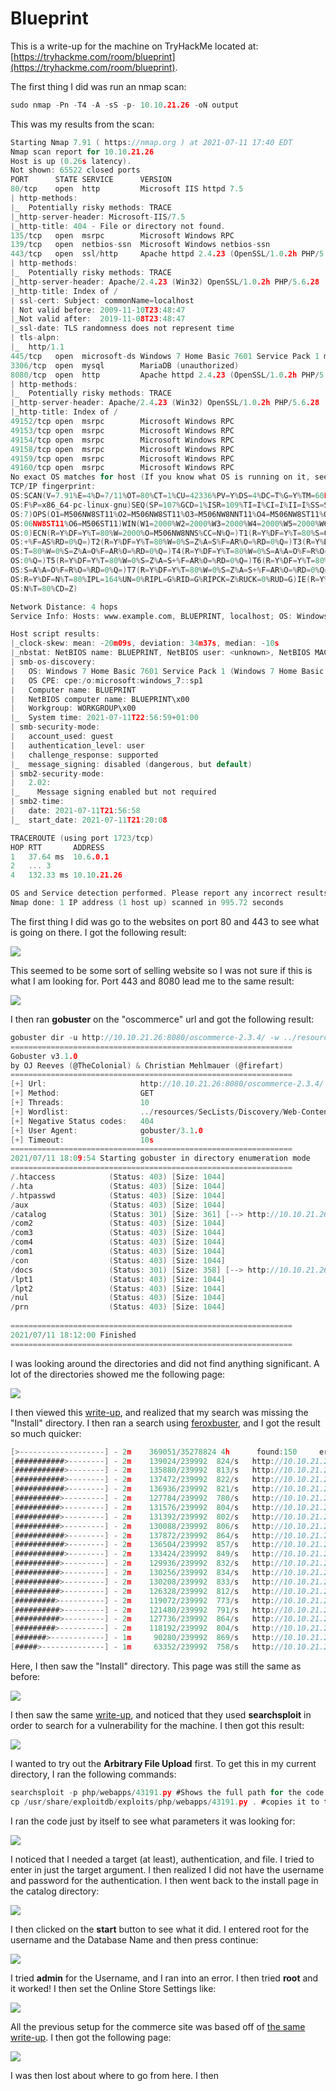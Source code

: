 # Blueprint

This is a write-up for the machine on TryHackMe located at: [https://tryhackme.com/room/blueprint](https://tryhackme.com/room/blueprint).

The first thing I did was run an nmap scan:

```c
sudo nmap -Pn -T4 -A -sS -p- 10.10.21.26 -oN output
```

 This was my results from the scan:

```c
Starting Nmap 7.91 ( https://nmap.org ) at 2021-07-11 17:40 EDT
Nmap scan report for 10.10.21.26
Host is up (0.26s latency).
Not shown: 65522 closed ports
PORT      STATE SERVICE      VERSION
80/tcp    open  http         Microsoft IIS httpd 7.5
| http-methods: 
|_  Potentially risky methods: TRACE
|_http-server-header: Microsoft-IIS/7.5
|_http-title: 404 - File or directory not found.
135/tcp   open  msrpc        Microsoft Windows RPC
139/tcp   open  netbios-ssn  Microsoft Windows netbios-ssn
443/tcp   open  ssl/http     Apache httpd 2.4.23 (OpenSSL/1.0.2h PHP/5.6.28)
| http-methods: 
|_  Potentially risky methods: TRACE
|_http-server-header: Apache/2.4.23 (Win32) OpenSSL/1.0.2h PHP/5.6.28
|_http-title: Index of /
| ssl-cert: Subject: commonName=localhost
| Not valid before: 2009-11-10T23:48:47
|_Not valid after:  2019-11-08T23:48:47
|_ssl-date: TLS randomness does not represent time
| tls-alpn: 
|_  http/1.1
445/tcp   open  microsoft-ds Windows 7 Home Basic 7601 Service Pack 1 microsoft-ds (workgroup: WORKGROUP)
3306/tcp  open  mysql        MariaDB (unauthorized)
8080/tcp  open  http         Apache httpd 2.4.23 (OpenSSL/1.0.2h PHP/5.6.28)
| http-methods: 
|_  Potentially risky methods: TRACE
|_http-server-header: Apache/2.4.23 (Win32) OpenSSL/1.0.2h PHP/5.6.28
|_http-title: Index of /
49152/tcp open  msrpc        Microsoft Windows RPC
49153/tcp open  msrpc        Microsoft Windows RPC
49154/tcp open  msrpc        Microsoft Windows RPC
49158/tcp open  msrpc        Microsoft Windows RPC
49159/tcp open  msrpc        Microsoft Windows RPC
49160/tcp open  msrpc        Microsoft Windows RPC
No exact OS matches for host (If you know what OS is running on it, see https://nmap.org/submit/ ).
TCP/IP fingerprint:
OS:SCAN(V=7.91%E=4%D=7/11%OT=80%CT=1%CU=42336%PV=Y%DS=4%DC=T%G=Y%TM=60EB693
OS:F%P=x86_64-pc-linux-gnu)SEQ(SP=107%GCD=1%ISR=109%TI=I%CI=I%II=I%SS=S%TS=
OS:7)OPS(O1=M506NW8ST11%O2=M506NW8ST11%O3=M506NW8NNT11%O4=M506NW8ST11%O5=M5
OS:06NW8ST11%O6=M506ST11)WIN(W1=2000%W2=2000%W3=2000%W4=2000%W5=2000%W6=200
OS:0)ECN(R=Y%DF=Y%T=80%W=2000%O=M506NW8NNS%CC=N%Q=)T1(R=Y%DF=Y%T=80%S=O%A=S
OS:+%F=AS%RD=0%Q=)T2(R=Y%DF=Y%T=80%W=0%S=Z%A=S%F=AR%O=%RD=0%Q=)T3(R=Y%DF=Y%
OS:T=80%W=0%S=Z%A=O%F=AR%O=%RD=0%Q=)T4(R=Y%DF=Y%T=80%W=0%S=A%A=O%F=R%O=%RD=
OS:0%Q=)T5(R=Y%DF=Y%T=80%W=0%S=Z%A=S+%F=AR%O=%RD=0%Q=)T6(R=Y%DF=Y%T=80%W=0%
OS:S=A%A=O%F=R%O=%RD=0%Q=)T7(R=Y%DF=Y%T=80%W=0%S=Z%A=S+%F=AR%O=%RD=0%Q=)U1(
OS:R=Y%DF=N%T=80%IPL=164%UN=0%RIPL=G%RID=G%RIPCK=Z%RUCK=0%RUD=G)IE(R=Y%DFI=
OS:N%T=80%CD=Z)

Network Distance: 4 hops
Service Info: Hosts: www.example.com, BLUEPRINT, localhost; OS: Windows; CPE: cpe:/o:microsoft:windows

Host script results:
|_clock-skew: mean: -20m09s, deviation: 34m37s, median: -10s
|_nbstat: NetBIOS name: BLUEPRINT, NetBIOS user: <unknown>, NetBIOS MAC: 02:66:56:3b:ba:8d (unknown)
| smb-os-discovery: 
|   OS: Windows 7 Home Basic 7601 Service Pack 1 (Windows 7 Home Basic 6.1)
|   OS CPE: cpe:/o:microsoft:windows_7::sp1
|   Computer name: BLUEPRINT
|   NetBIOS computer name: BLUEPRINT\x00
|   Workgroup: WORKGROUP\x00
|_  System time: 2021-07-11T22:56:59+01:00
| smb-security-mode: 
|   account_used: guest
|   authentication_level: user
|   challenge_response: supported
|_  message_signing: disabled (dangerous, but default)
| smb2-security-mode: 
|   2.02: 
|_    Message signing enabled but not required
| smb2-time: 
|   date: 2021-07-11T21:56:58
|_  start_date: 2021-07-11T21:20:08

TRACEROUTE (using port 1723/tcp)
HOP RTT       ADDRESS
1   37.64 ms  10.6.0.1
2   ... 3
4   132.33 ms 10.10.21.26

OS and Service detection performed. Please report any incorrect results at https://nmap.org/submit/ .
Nmap done: 1 IP address (1 host up) scanned in 995.72 seconds
```

The first thing I did was go to the websites on port 80 and 443 to see what is going on there. I got the following result:

![](../../.gitbook/assets/image%20%28123%29.png)

This seemed to be some sort of selling website so I was not sure if this is what I am looking for. Port 443 and 8080 lead me to the same result:

![](../../.gitbook/assets/image%20%28119%29.png)

I then ran **gobuster** on the "oscommerce" url and got the following result:

```c
gobuster dir -u http://10.10.21.26:8080/oscommerce-2.3.4/ -w ../resources/SecLists/Discovery/Web-Content/common.txt 
===============================================================
Gobuster v3.1.0
by OJ Reeves (@TheColonial) & Christian Mehlmauer (@firefart)
===============================================================
[+] Url:                     http://10.10.21.26:8080/oscommerce-2.3.4/
[+] Method:                  GET
[+] Threads:                 10
[+] Wordlist:                ../resources/SecLists/Discovery/Web-Content/common.txt
[+] Negative Status codes:   404
[+] User Agent:              gobuster/3.1.0
[+] Timeout:                 10s
===============================================================
2021/07/11 18:09:54 Starting gobuster in directory enumeration mode
===============================================================
/.htaccess            (Status: 403) [Size: 1044]
/.hta                 (Status: 403) [Size: 1044]
/.htpasswd            (Status: 403) [Size: 1044]
/aux                  (Status: 403) [Size: 1044]
/catalog              (Status: 301) [Size: 361] [--> http://10.10.21.26:8080/oscommerce-2.3.4/catalog/]
/com2                 (Status: 403) [Size: 1044]                                                       
/com3                 (Status: 403) [Size: 1044]                                                       
/com4                 (Status: 403) [Size: 1044]                                                       
/com1                 (Status: 403) [Size: 1044]                                                       
/con                  (Status: 403) [Size: 1044]                                                       
/docs                 (Status: 301) [Size: 358] [--> http://10.10.21.26:8080/oscommerce-2.3.4/docs/]   
/lpt1                 (Status: 403) [Size: 1044]                                                       
/lpt2                 (Status: 403) [Size: 1044]                                                       
/nul                  (Status: 403) [Size: 1044]                                                       
/prn                  (Status: 403) [Size: 1044]                                                       
                                                                                                       
===============================================================
2021/07/11 18:12:00 Finished
===============================================================
```

I was looking around the directories and did not find anything significant. A lot of the directories showed me the following page:

![](../../.gitbook/assets/image%20%28121%29.png)

I then viewed this [write-up](https://www.cybersecpadawan.com/2020/05/tryhackme-blueprint-exploitation-no.html), and realized that my search was missing the "Install" directory. I then ran a search using [feroxbuster,](https://github.com/epi052/feroxbuster) and I got the result so much quicker:

```c
[>-------------------] - 2m    369051/35278824 4h      found:150     errors:328839 
[###########>--------] - 2m    139024/239992  824/s   http://10.10.21.26:8080/oscommerce-2.3.4/
[###########>--------] - 2m    135880/239992  813/s   http://10.10.21.26:8080/oscommerce-2.3.4/catalog
[###########>--------] - 2m    137472/239992  822/s   http://10.10.21.26:8080/oscommerce-2.3.4/docs
[###########>--------] - 2m    136936/239992  821/s   http://10.10.21.26:8080/oscommerce-2.3.4/catalog/includes
[##########>---------] - 2m    127784/239992  780/s   http://10.10.21.26:8080/oscommerce-2.3.4/catalog/pub
[##########>---------] - 2m    131576/239992  804/s   http://10.10.21.26:8080/oscommerce-2.3.4/catalog/install
[##########>---------] - 2m    131392/239992  802/s   http://10.10.21.26:8080/oscommerce-2.3.4/catalog/images
[##########>---------] - 2m    130088/239992  806/s   http://10.10.21.26:8080/oscommerce-2.3.4/catalog/Admin
[###########>--------] - 2m    137872/239992  864/s   http://10.10.21.26:8080/oscommerce-2.3.4/catalog/includes/modules
[###########>--------] - 2m    136504/239992  857/s   http://10.10.21.26:8080/oscommerce-2.3.4/catalog/Images
[###########>--------] - 2m    133424/239992  849/s   http://10.10.21.26:8080/oscommerce-2.3.4/catalog/includes/classes
[##########>---------] - 2m    129936/239992  832/s   http://10.10.21.26:8080/oscommerce-2.3.4/catalog/install/images
[##########>---------] - 2m    130256/239992  834/s   http://10.10.21.26:8080/oscommerce-2.3.4/catalog/install/templates
[##########>---------] - 2m    130208/239992  833/s   http://10.10.21.26:8080/oscommerce-2.3.4/catalog/install/includes
[##########>---------] - 2m    126328/239992  812/s   http://10.10.21.26:8080/oscommerce-2.3.4/catalog/install/Images
[#########>----------] - 2m    119072/239992  773/s   http://10.10.21.26:8080/oscommerce-2.3.4/catalog/ext
[##########>---------] - 2m    121480/239992  791/s   http://10.10.21.26:8080/oscommerce-2.3.4/catalog/ext/modules
[##########>---------] - 2m    127736/239992  864/s   http://10.10.21.26:8080/oscommerce-2.3.4/Docs
[#########>----------] - 2m    118192/239992  804/s   http://10.10.21.26:8080/oscommerce-2.3.4/catalog/Images/dvd
[#######>------------] - 1m     90280/239992  869/s   http://10.10.21.26:8080/oscommerce-2.3.4/catalog/images/Default
[#####>--------------] - 1m     63352/239992  758/s   http://10.10.21.26:8080/oscommerce-2.3.4/catalog/Images/DVD

```

Here, I then saw the "Install" directory. This page was still the same as before:

![](../../.gitbook/assets/image%20%28120%29.png)

I then saw the same [write-up](https://www.cybersecpadawan.com/2020/05/tryhackme-blueprint-exploitation-no.html), and noticed that they used **searchsploit** in order to search for a vulnerability for the machine. I then got this result:

![](../../.gitbook/assets/image%20%28122%29.png)

I wanted to try out the **Arbitrary File Upload** first. To get this in my current directory, I ran the following commands:

```c
searchsploit -p php/webapps/43191.py #Shows the full path for the code
cp /usr/share/exploitdb/exploits/php/webapps/43191.py . #copies it to the local directory
```

I ran the code just by itself to see what parameters it was looking for:

![](../../.gitbook/assets/image%20%28126%29.png)

I noticed that I needed a target \(at least\), authentication, and file. I tried to enter in just the target argument. I then realized I did not have the username and password for the authentication. I then went back to the install page in the catalog directory:

![](../../.gitbook/assets/image%20%28125%29.png)

I then clicked on the **start** button to see what it did. I entered root for the username and the Database Name and then press continue:

![](../../.gitbook/assets/image%20%28118%29.png)

I tried **admin** for the Username, and I ran into an error. I then tried **root** and it worked! I then set the Online Store Settings like:

![](../../.gitbook/assets/image%20%28117%29.png)

All the previous setup for the commerce site was based off of [the same write-up](https://www.cybersecpadawan.com/2020/05/tryhackme-blueprint-exploitation-no.html). I then got the following page:

![](../../.gitbook/assets/image%20%28124%29.png)

I was then lost about where to go from here. I then 

